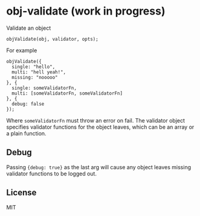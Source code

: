 # obj-validate (work in progress)
Validate an object

    objValidate(obj, validator, opts);

For example

    objValidate({
      single: "hello",
      multi: "hell yeah!",
      missing: "nooooo"
    }, {
      single: someValidatorFn,
      multi: [someValidatorFn, someValidatorFn]
    }, {
      debug: false
    });

Where `someValidatorFn` must throw an error on fail. The validator object specifies validator functions for the object leaves, which can be an array or a plain function.


## Debug
Passing `{debug: true}` as the last arg will cause any object leaves missing validator functions to be logged out.


## License
MIT
